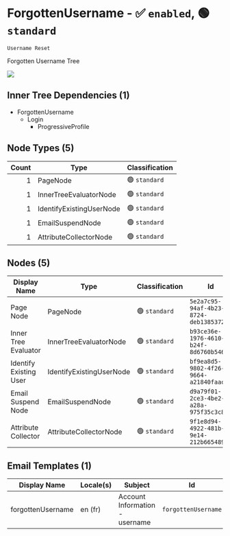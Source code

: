 # ForgottenUsername - :white_check_mark: `enabled`, :green_circle: `standard`
`Username Reset`

Forgotten Username Tree

[![](./ForgottenUsername.png)]()

## Inner Tree Dependencies (1)
- ForgottenUsername
  - Login
    - ProgressiveProfile

## Node Types (5)
| Count | Type | Classification |
| -----:| ---- | -------------- |
| 1 | PageNode | :green_circle: `standard` |
| 1 | InnerTreeEvaluatorNode | :green_circle: `standard` |
| 1 | IdentifyExistingUserNode | :green_circle: `standard` |
| 1 | EmailSuspendNode | :green_circle: `standard` |
| 1 | AttributeCollectorNode | :green_circle: `standard` |
## Nodes (5)
| Display Name | Type | Classification | Id |
| ------------ | ---- | -------------- | ---|
| Page Node | PageNode | :green_circle: `standard` | `5e2a7c95-94af-4b23-8724-deb13853726a` |
| Inner Tree Evaluator | InnerTreeEvaluatorNode | :green_circle: `standard` | `b93ce36e-1976-4610-b24f-8d6760b5463b` |
| Identify Existing User | IdentifyExistingUserNode | :green_circle: `standard` | `bf9ea8d5-9802-4f26-9664-a21840faac23` |
| Email Suspend Node | EmailSuspendNode | :green_circle: `standard` | `d9a79f01-2ce3-4be2-a28a-975f35c3c8ca` |
| Attribute Collector | AttributeCollectorNode | :green_circle: `standard` | `9f1e8d94-4922-481b-9e14-212b66548900` |
## Email Templates (1)
| Display Name | Locale(s) | Subject | Id |
| ------------ | --------- | ------- | ---|
| forgottenUsername | en (fr) | Account Information - username | `forgottenUsername` |
